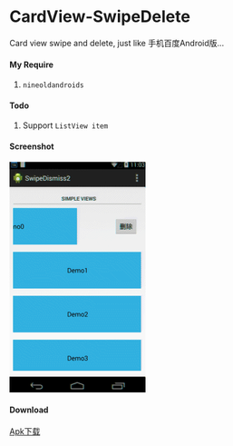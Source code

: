 CardView-SwipeDelete
====================

Card view swipe and delete, just like 手机百度Android版...

#### My Require
1. `nineoldandroids`

#### Todo
1. Support `ListView item`

#### Screenshot
![Alt text](./static/one_323-407.gif "swipe and delete")

#### Download
[Apk下载](./static/app-debug-unaligned.apk "app-debug-unaligned.apk")
